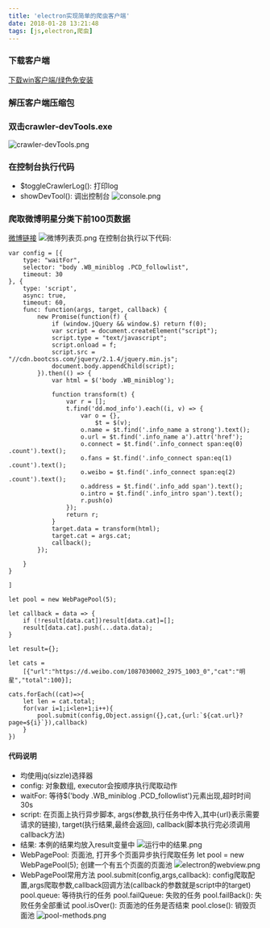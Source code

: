 ```yaml
---
title: 'electron实现简单的爬虫客户端'
date: 2018-01-28 13:21:48
tags: [js,electron,爬虫]
---
```

### 下载客户端
[下载win客户端/绿色免安装](https://github.com/AlreadyGo/crawler-client/releases)
### 解压客户端压缩包
<!-- more -->
### 双击crawler-devTools.exe
![crawler-devTools.png](/images/crawler/crawler-devTools.png)
### 在控制台执行代码
- $toggleCrawlerLog(): 打印log
- showDevTool(): 调出控制台
![console.png](/images/crawler/console.png)
### 爬取微博明星分类下前100页数据
[微博链接](https://d.weibo.com/1087030002_2975_1003_0#)
![微博列表页.png](/images/crawler/微博列表页.png)
在控制台执行以下代码:
```
var config = [{
    type: "waitFor",
    selector: "body .WB_miniblog .PCD_followlist",
    timeout: 30
}, {
    type: 'script',
    async: true,
    timeout: 60,
    func: function(args, target, callback) {
        new Promise(function(f) {
            if (window.jQuery && window.$) return f(0);
            var script = document.createElement("script");
            script.type = "text/javascript";
            script.onload = f;
            script.src = "//cdn.bootcss.com/jquery/2.1.4/jquery.min.js";
            document.body.appendChild(script);
        }).then(() => {
            var html = $('body .WB_miniblog');

            function transform(t) {
                var r = [];
                t.find('dd.mod_info').each((i, v) => {
                    var o = {},
                        $t = $(v);
                    o.name = $t.find('.info_name a strong').text();
                    o.url = $t.find('.info_name a').attr('href');
                    o.connect = $t.find('.info_connect span:eq(0) .count').text();
                    o.fans = $t.find('.info_connect span:eq(1) .count').text();
                    o.weibo = $t.find('.info_connect span:eq(2) .count').text();
                    o.address = $t.find('.info_add span').text();
                    o.intro = $t.find('.info_intro span').text();
                    r.push(o)
                });
                return r;
            }
            target.data = transform(html);
            target.cat = args.cat;
            callback();
        });

    }
}

]

let pool = new WebPagePool(5);

let callback = data => {
    if (!result[data.cat])result[data.cat]=[];
    result[data.cat].push(...data.data);
}

let result={};

let cats =
    [{"url":"https://d.weibo.com/1087030002_2975_1003_0","cat":"明星","total":100}];

cats.forEach((cat)=>{
    let len = cat.total;
    for(var i=1;i<len+1;i++){
        pool.submit(config,Object.assign({},cat,{url:`${cat.url}?page=${i}`}),callback)
    }
})
```
#### 代码说明
- 均使用jq(sizzle)选择器
- config: 对象数组, executor会按顺序执行爬取动作
- waitFor: 等待$('body .WB_miniblog .PCD_followlist')元素出现,超时时间30s
- script: 在页面上执行异步脚本, args(参数,执行任务中传入,其中{url}表示需要请求的链接), target(执行结果,最终会返回), callback(脚本执行完必须调用callback方法)
- 结果: 本例的结果均放入result变量中
![运行中的结果.png](/images/crawler/运行中的结果.png)
- WebPagePool: 页面池, 打开多个页面异步执行爬取任务
let pool = new WebPagePool(5); 创建一个有五个页面的页面池
![electron的webview.png](/images/crawler/electron的webview.png)
- WebPagePool常用方法
pool.submit(config,args,callback): config爬取配置,args爬取参数,callback回调方法(callback的参数就是script中的target)
pool.queue: 等待执行的任务
pool.failQueue: 失败的任务
pool.failBack(): 失败任务全部重试
pool.isOver(): 页面池的任务是否结束
pool.close(): 销毁页面池
![pool-methods.png](/images/crawler/pool-methods.png)
